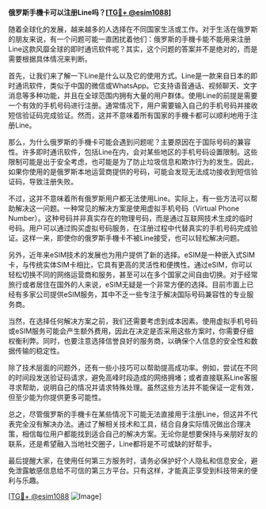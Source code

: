 **俄罗斯手機卡可以注册Line吗？[[TG💪+ @esim1088](https://t.me/s/esim1088)]**

随着全球化的发展，越来越多的人选择在不同国家生活或工作。对于生活在俄罗斯的朋友来说，有一个问题可能一直困扰着他们：俄罗斯的手機卡能不能用来注册Line这款风靡全球的即时通讯软件呢？其实，这个问题的答案并不是绝对的，而是需要根据具体情况来判断。

首先，让我们来了解一下Line是什么以及它的使用方式。Line是一款来自日本的即时通讯软件，类似于中国的微信或WhatsApp。它支持语音通话、视频聊天、文字消息等多种功能，并且在全球范围内拥有大量的用户群体。使用Line的前提是需要一个有效的手机号码进行注册。通常情况下，用户需要输入自己的手机号码并接收短信验证码完成验证。然而，这并不意味着所有国家的手機卡都可以顺利地用于注册Line。

那么，为什么俄罗斯的手機卡可能会遇到问题呢？主要原因在于国际号码的兼容性。许多即时通讯软件，包括Line在内，会对某些地区的手机号码设置限制。这些限制可能是出于安全考虑，也可能是为了防止垃圾信息和欺诈行为的发生。因此，如果你使用的是俄罗斯本地运营商提供的号码，可能会发现无法成功接收到短信验证码，导致注册失败。

不过，这并不意味着所有俄罗斯用户都无法使用Line。实际上，有一些方法可以帮助解决这一问题。一种常见的解决方案是使用虚拟手机号码（Virtual Phone Number）。这种号码并非真实存在的物理号码，而是通过互联网技术生成的临时号码。用户可以通过购买虚拟号码服务，在注册过程中代替真实的手机号码完成验证。这样一来，即使你的俄罗斯手機卡不被Line接受，也可以轻松解决问题。

另外，近年来eSIM技术的发展也为用户提供了新的选择。eSIM是一种嵌入式SIM卡，与传统实体SIM卡相比，它具有更高的灵活性和便携性。通过eSIM，你可以轻松切换不同的网络运营商和服务，甚至可以在多个国家之间自由切换。对于经常旅行或者居住在国外的人来说，eSIM无疑是一个非常方便的选择。目前市面上已经有多家公司提供eSIM服务，其中不乏一些专注于解决国际号码兼容性的专业服务商。

当然，在选择任何解决方案之前，我们还需要考虑到成本因素。使用虚拟手机号码或eSIM服务可能会产生额外费用，因此在决定是否采用这些方案时，你需要仔细权衡利弊。同时，也要注意选择信誉良好的服务商，以确保个人信息的安全性和数据传输的稳定性。

除了技术层面的问题外，还有一些小技巧可以帮助提高成功率。例如，尝试在不同的时间段发送验证码请求，避免高峰时段造成的网络拥堵；或者直接联系Line客服寻求帮助，说明自己的情况并请求特殊处理。虽然这些方法并不能保证一定有效，但至少能为你提供更多可能性。

总之，尽管俄罗斯的手機卡在某些情况下可能无法直接用于注册Line，但这并不代表完全没有解决办法。通过了解相关技术和工具，结合自身实际情况做出合理决策，相信每位用户都能找到适合自己的解决方案。无论你是想要保持与亲朋好友的联系，还是希望融入当地社交圈子，Line都将是不可或缺的好帮手。

最后提醒大家，在使用任何第三方服务时，请务必保护好个人隐私和信息安全，避免泄露敏感信息给不可信的第三方平台。只有这样，才能真正享受到科技带来的便利与乐趣。

[[TG💪+ @esim1088](https://t.me/s/esim1088) ![Image](https://i.postimg.cc/4NQfJmqS/Snipaste-2025-05-13-00-14-12.png)]